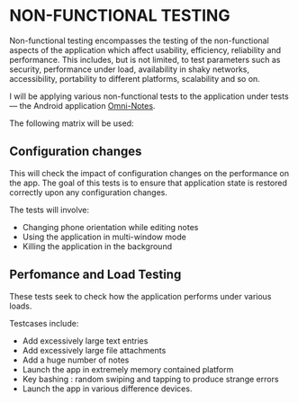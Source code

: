 # NON-FUNCTIONAL TESTING

Non-functional testing encompasses the testing of the non-functional aspects of the application which affect usability, efficiency, reliability and performance. This includes, but is not limited, to test parameters such as security, performance under load, availability in shaky networks, accessibility, portability to different platforms, scalability and so on.

I will be applying various non-functional tests to the application under tests — the Android application [Omni-Notes](https://github.com/andela-mkamau/Omni-Notes).

The following matrix will be used:

## Configuration changes

This will check the impact of configuration changes on the performance on the app. The goal of this tests is to ensure that application state is restored correctly upon any configuration changes.

The tests will involve:

- Changing phone orientation while editing notes
- Using the application in multi-window mode
- Killing the application in the background

## Perfomance and Load Testing

These tests seek to check how the application performs under various loads.

Testcases include:

- Add excessively large text entries
- Add excessively large file attachments
- Add a huge number of notes
- Launch the app in extremely memory contained platform
- Key bashing : random swiping and tapping to produce strange errors
- Launch the app in various difference devices.
